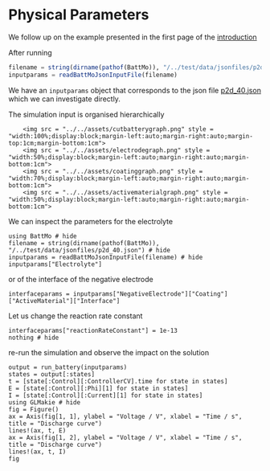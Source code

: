 # Physical Parameters

We follow up on the example presented in the first page of the [introduction](../#Getting-started) 

After running

```julia
filename = string(dirname(pathof(BattMo)), "/../test/data/jsonfiles/p2d_40.json")
inputparams = readBattMoJsonInputFile(filename)
```

We have an `inputparams` object that corresponds to the json file [p2d_40.json](https://github.com/BattMoTeam/BattMo.jl/blob/main/test/data/jsonfiles/p2d_40.json) which we can investigate directly.

The simulation input is organised hierarchically 

````@raw html
    <img src = "../../assets/cutbatterygraph.png" style = "width:100%;display:block;margin-left:auto;margin-right:auto;margin-top:1cm;margin-bottom:1cm">
    <img src = "../../assets/electrodegraph.png" style = "width:50%;display:block;margin-left:auto;margin-right:auto;margin-bottom:1cm">
    <img src = "../../assets/coatinggraph.png" style = "width:70%;display:block;margin-left:auto;margin-right:auto;margin-bottom:1cm">
    <img src = "../../assets/activematerialgraph.png" style = "width:50%;display:block;margin-left:auto;margin-right:auto;margin-bottom:1cm">
````

We can inspect the parameters for the electrolyte

```@example physparams
using BattMo # hide
filename = string(dirname(pathof(BattMo)), "/../test/data/jsonfiles/p2d_40.json") # hide
inputparams = readBattMoJsonInputFile(filename) # hide
inputparams["Electrolyte"]
```

or of the interface of the negative electrode

```@example physparams
interfaceparams = inputparams["NegativeElectrode"]["Coating"]["ActiveMaterial"]["Interface"]
```

Let us change the reaction rate constant 

```@example physparams
interfaceparams["reactionRateConstant"] = 1e-13
nothing # hide
```

re-run the simulation and observe the impact on the solution

```@example physparams
output = run_battery(inputparams)
states = output[:states]
t = [state[:Control][:ControllerCV].time for state in states]
E = [state[:Control][:Phi][1] for state in states]
I = [state[:Control][:Current][1] for state in states]
using GLMakie # hide
fig = Figure()
ax = Axis(fig[1, 1], ylabel = "Voltage / V", xlabel = "Time / s", title = "Discharge curve")
lines!(ax, t, E)
ax = Axis(fig[1, 2], ylabel = "Voltage / V", xlabel = "Time / s", title = "Discharge curve")
lines!(ax, t, I)
fig
```



